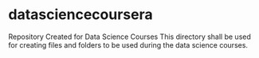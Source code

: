 # datasciencecoursera
Repository Created for Data Science Courses 
This directory shall be used for creating files and folders to be used during the data science courses.
